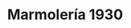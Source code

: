 ---
title: "Marmolería 1930"
url: /ciudad-autonoma-de-buenos-aires/marmoleria-1930/
shop: hágalo usted mismo
---